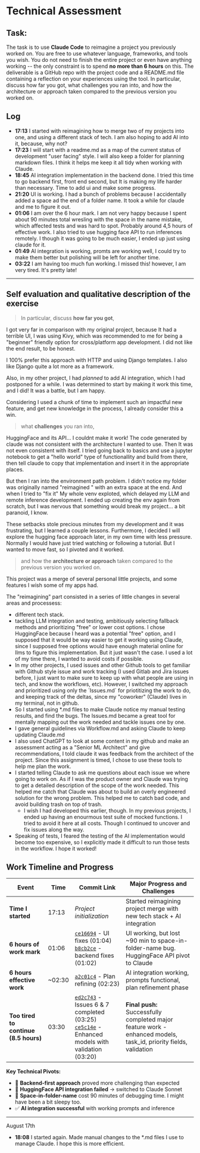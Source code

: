 # Technical Assessment

## Task: 
The task is to use **Claude Code** to reimagine a project you previously worked on. You are free to use whatever language, frameworks, and tools you wish. You do not need to finish the entire project or even have anything working -- the only constraint is to spend **no more than 6 hours** on this. The deliverable is a GitHub repo with the project code and a README.md file containing a reflection on your experiences using the tool. In particular, discuss how far you got, what challenges you ran into, and how the architecture or approach taken compared to the previous version you worked on.

## Log
- **17:13** I started with reimagining how to merge two of my projects into one, and using a different stack of tech. I am also hoping to add AI into it, because, why not?
- **17:23** I will start with a readme.md as a map of the current status of development "user facing" style. I will also keep a folder for planning markdown files. I think it helps me keep it all tidy when working with Claude. 
- **18:45** AI integration implementation in the backend done. I tried this time to go backend first, front end second, but It is making my life harder than necessary. Time to add ui and make some progress.
- **21:20** UI is working. I had a bunch of problems because I accidentally added a space ad the end of a folder name. It took a while for claude and me to figure it out. 
- **01:06** I am over the 6 hour mark. I am not very happy because I spent about 90 minutes total wresling with the space in the name mistake, which affected tests and was hard to spot. Probably around 4,5 hours of effective work. I also tried to use hugging face API to run inferences remotely. I though it was going to be much easier, I ended up just using claude for it. 
- **01:49** AI integration is working, promts are working well, I could try to make them better but polishing will be left for another time. 
- **03:22** I am having too much fun working. I missed this! however, I am very tired. It's pretty late!

---
## Self evaluation and qualitative description of the exercise

> In particular, discuss **how far you got**, 

I got very far in comparison with my original project, because It had a terrible UI, I was using Kivy, which was recommended to me for being a "beginner" friendly option for cross/platform app development. I did not like the end result, to be honest. 

I 100% prefer this approach with HTTP and using Django templates. I also like Django quite a lot more as a framework. 

Also, in my other project, I had *planned* to add AI integration, which I had postponed for a while. I was determined to start by making it work this time, and I did! It was a battle, but I am happy.

Considering I used a chunk of time to implement such an impactful new feature, and get new knowledge in the process, I already consider this a win. 

>what **challenges** you ran into, 

HuggingFace and its API... I couldnt make it work! The code generated by claude was not consistent with the architecture I wanted to use. Then It was not even consistent with itself. I tried going back to basics and use a jupyter notebook to get a "hello world" type of functionallity and build from there, then tell claude to copy that implementation and insert it in the appropriate places. 

But then I ran into the environment path problem. I  didn't notice my folder was originally named "reimagined " with an extra space at the end. And when I tried to "fix it" My whole venv exploted, which delayed my LLM and remote inference development. I ended up creating the env again from scratch, but I was nervous that something would break my project... a bit paranoid, I know. 

These setbacks stole precious minutes from my development and it was frustrating, but I learned a couple lessons. Furthermore, I decided I will explore the hugging face approach later, in my own time with less pressure. Normally I would have just tried watching or following a tutorial. But I wanted to move fast, so I pivoted and it worked.

> and how the **architecture or approach** taken compared to the previous version you worked on.

This project was a merge of several personal little projects, and some features I wish some of my apps had. 

The "reimagining" part consisted in a series of little changes in several areas and processess:

- different tech stack.
- tackling LLM integration and testing, ambitiously selecting fallback methods and prioritizing "free" or lower cost options. I chose HuggingFace because I heard was a potential "free" option, and I supposed that it would be way easier to get it working using Claude, since I supposed free options would have enough material online for llms to figure this implementation. But it just wasn't the case. I used a lot of my time there, I wanted to avoid costs if possible.
- In my other projects, I used issues and other Github tools to get familiar with Github style issue and work tracking (I used Gitlab and Jira issues before, I just want to make sure to keep up with what people are using in tech, and know the workflows, etc). However, I switched my approach and prioritized using only the ´Issues.md´ for priotitizing the work to do, and keeping track of the deltas, since my "coworker" (Claude) lives in my terminal, not in github.
- So I started using *.md files to make Claude notice my manual testing results, and find the bugs. The Issues.md became a great tool for mentally mapping out the work needed and tackle issues one by one.
- I gave general guidelines via Workflow.md and asking Claude to keep updating Claude.md
- I also used ChatGPT to look at some content in my github and make an assessment acting as a "Senior ML Architect" and give recommendations, I told claude it was feedback from the architect of the project. Since this assignment is timed, I chose to use these tools to help me plan the work.
- I started telling Claude to ask me questions about each issue we where going to work on. As if I was the product owner and Claude was trying to get a detailed description of the scope of the work needed. This helped me catch that Claude was about to build an overly engineered solution for the wrong problem. This helped me to catch bad code, and avoid building trash on top of trash.
  - I wish I had developed this earlier, though. In my previous projects, I ended up having an enourmous test suite of mocked functions. I tried to avoid it here at all costs. Though I continued to uncover and fix issues along the way.
- Speaking of tests, I feared the testing of the AI implementation would become too expensive, so I explicitly made it difficult to run those tests in the workflow. I hope it worked!

## Work Timeline and Progress

| Event | Time | Commit Link | Major Progress and Challenges |
|-------|------|-------------|------------------------------|
| **Time I started** | 17:13 | *Project initialization* | Started reimagining project merge with new tech stack + AI integration |
| **6 hours of work mark** | 01:06 | [`ce16694`](../../commit/ce16694) - UI fixes (01:04)<br>[`b8cb2ce`](../../commit/b8cb2ce) - backend fixes (01:02) | UI working, but lost ~90 min to space-in-folder-name bug. HuggingFace API pivot to Claude |
| **6 hours effective work** | ~02:30 | [`a2c01c4`](../../commit/a2c01c4) - Plan refining (02:23) | AI integration working, prompts functional, plan refinement phase |
| **Too tired to continue (8.5 hours)** | 03:30 | [`ed2c743`](../../commit/ed2c743) - Issues 6 & 7 completed (03:25)<br>[`ce5c14e`](../../commit/ce5c14e) - Enhanced models with validation (03:20) | **Final push:** Successfully completed major feature work - enhanced models, task_id, priority fields, validation |

**Key Technical Pivots:**
- 🔄 **Backend-first approach** proved more challenging than expected
- 🚫 **HuggingFace API integration failed** → switched to Claude Sonnet
- 🐛 **Space-in-folder-name** cost 90 minutes of debugging time. I might have been a bit sleepy too. 
- ✅ **AI integration successful** with working prompts and inference

--------------
August 17th
- **18:08** I started again. Made manual changes to the *.md files I use to manage Claude. I hope this is more efficient. 
